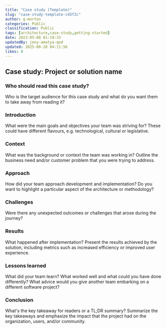 ```yaml
---
title: "Case study (Template)"
slug: "case-study-template-c45f2c"
author: g-morton
categories: Public
classification: Public
tags: [architecture,case-study,getting-started]
date: 2023-05-08 01:19:33 
updatedBy: jeny-amatya-qed
updated: 2025-08-28 04:11:56 
likes: 0
---
```


## Case study: Project or solution name

### Who should read this case study?
Who is the target audience for this case study and what do you want them to take away from reading it?

### Introduction
What were the main goals and objectives your team was striving for? These could have different flavours, e.g. technological, cultural or legislative.

### Context
What was the background or context the team was working in? Outline the business need and/or customer problem that you were trying to address.

### Approach
How did your team approach development and implementation? Do you want to highlight a particular aspect of the architecture or methodology?

### Challenges
Were there any unexpected outcomes or challenges that arose during the journey?

### Results
What happened after implementation? Present the results achieved by the solution, including metrics such as increased efficiency or improved user experience. 

### Lessons learned
What did your team learn? What worked well and what could you have done differently? What advice would you give another team embarking on a different software project? 

### Conclusion
What's the key takeaway for readers or a TL;DR summary? 
Summarize the key takeaways and emphasize the impact that the project had on the organization, users, and/or community.